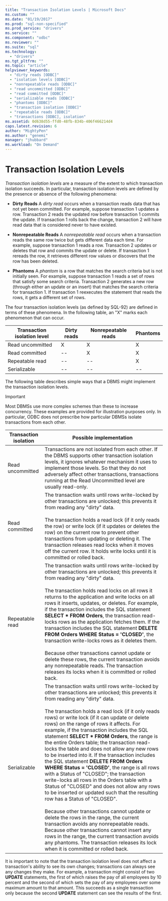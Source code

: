 ```yaml
---
title: "Transaction Isolation Levels | Microsoft Docs"
ms.custom: ""
ms.date: "01/19/2017"
ms.prod: "sql-non-specified"
ms.prod_service: "drivers"
ms.service: ""
ms.component: "odbc"
ms.reviewer: ""
ms.suite: "sql"
ms.technology: 
  - "drivers"
ms.tgt_pltfrm: ""
ms.topic: "article"
helpviewer_keywords: 
  - "dirty reads [ODBC]"
  - "isolation levels [ODBC]"
  - "nonrepeatable reads [ODBC]"
  - "read uncommitted [ODBC]"
  - "read committed [ODBC]"
  - "serializable reads [ODBC]"
  - "phantoms [ODBC]"
  - "transaction isolation [ODBC]"
  - "repeatable reads [ODBC]"
  - "transactions [ODBC], isolation"
ms.assetid: 0d638d55-ffd0-48fb-834b-406f466214d4
caps.latest.revision: 6
author: "MightyPen"
ms.author: "genemi"
manager: "jhubbard"
ms.workload: "On Demand"
---
```

# Transaction Isolation Levels
*Transaction isolation levels* are a measure of the extent to which transaction isolation succeeds. In particular, transaction isolation levels are defined by the presence or absence of the following phenomena:  
  
-   **Dirty Reads** A *dirty read* occurs when a transaction reads data that has not yet been committed. For example, suppose transaction 1 updates a row. Transaction 2 reads the updated row before transaction 1 commits the update. If transaction 1 rolls back the change, transaction 2 will have read data that is considered never to have existed.  
  
-   **Nonrepeatable Reads** A *nonrepeatable read* occurs when a transaction reads the same row twice but gets different data each time. For example, suppose transaction 1 reads a row. Transaction 2 updates or deletes that row and commits the update or delete. If transaction 1 rereads the row, it retrieves different row values or discovers that the row has been deleted.  
  
-   **Phantoms** A *phantom* is a row that matches the search criteria but is not initially seen. For example, suppose transaction 1 reads a set of rows that satisfy some search criteria. Transaction 2 generates a new row (through either an update or an insert) that matches the search criteria for transaction 1. If transaction 1 reexecutes the statement that reads the rows, it gets a different set of rows.  
  
 The four transaction isolation levels (as defined by SQL-92) are defined in terms of these phenomena. In the following table, an "X" marks each phenomenon that can occur.  
  
|Transaction isolation level|Dirty reads|Nonrepeatable reads|Phantoms|  
|---------------------------------|-----------------|-------------------------|--------------|  
|Read uncommitted|X|X|X|  
|Read committed|--|X|X|  
|Repeatable read|--|--|X|  
|Serializable|--|--|--|  
  
 The following table describes simple ways that a DBMS might implement the transaction isolation levels.  
  
> [!IMPORTANT]  
>  Most DBMSs use more complex schemes than these to increase concurrency. These examples are provided for illustration purposes only. In particular, ODBC does not prescribe how particular DBMSs isolate transactions from each other.  
  
|Transaction isolation|Possible implementation|  
|---------------------------|-----------------------------|  
|Read uncommitted|Transactions are not isolated from each other. If the DBMS supports other transaction isolation levels, it ignores whatever mechanism it uses to implement those levels. So that they do not adversely affect other transactions, transactions running at the Read Uncommitted level are usually read-only.|  
|Read committed|The transaction waits until rows write-locked by other transactions are unlocked; this prevents it from reading any "dirty" data.<br /><br /> The transaction holds a read lock (if it only reads the row) or write lock (if it updates or deletes the row) on the current row to prevent other transactions from updating or deleting it. The transaction releases read locks when it moves off the current row. It holds write locks until it is committed or rolled back.|  
|Repeatable read|The transaction waits until rows write-locked by other transactions are unlocked; this prevents it from reading any "dirty" data.<br /><br /> The transaction holds read locks on all rows it returns to the application and write locks on all rows it inserts, updates, or deletes. For example, if the transaction includes the SQL statement **SELECT \* FROM Orders**, the transaction read-locks rows as the application fetches them. If the transaction includes the SQL statement **DELETE FROM Orders WHERE Status = 'CLOSED'**, the transaction write-locks rows as it deletes them.<br /><br /> Because other transactions cannot update or delete these rows, the current transaction avoids any nonrepeatable reads. The transaction releases its locks when it is committed or rolled back.|  
|Serializable|The transaction waits until rows write-locked by other transactions are unlocked; this prevents it from reading any "dirty" data.<br /><br /> The transaction holds a read lock (if it only reads rows) or write lock (if it can update or delete rows) on the range of rows it affects. For example, if the transaction includes the SQL statement **SELECT \* FROM Orders**, the range is the entire Orders table; the transaction read-locks the table and does not allow any new rows to be inserted into it. If the transaction includes the SQL statement **DELETE FROM Orders WHERE Status = 'CLOSED'**, the range is all rows with a Status of "CLOSED"; the transaction write-locks all rows in the Orders table with a Status of "CLOSED" and does not allow any rows to be inserted or updated such that the resulting row has a Status of "CLOSED".<br /><br /> Because other transactions cannot update or delete the rows in the range, the current transaction avoids any nonrepeatable reads. Because other transactions cannot insert any rows in the range, the current transaction avoids any phantoms. The transaction releases its lock when it is committed or rolled back.|  
  
 It is important to note that the transaction isolation level does not affect a transaction's ability to see its own changes; transactions can always see any changes they make. For example, a transaction might consist of two **UPDATE** statements, the first of which raises the pay of all employees by 10 percent and the second of which sets the pay of any employees over some maximum amount to that amount. This succeeds as a single transaction only because the second **UPDATE** statement can see the results of the first.
